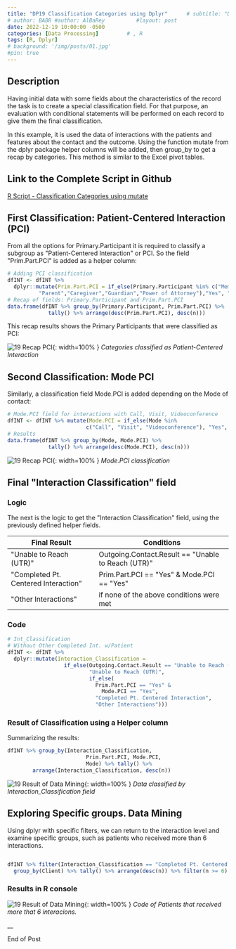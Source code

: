 ```yaml
---
title: "DP19 Classification Categories using Dplyr"      # subtitle: "Description of R Scripts for data processing."
# author: BABR #author: AlBaRey          #layout: post
date: 2022-12-19 10:00:00 -0500
categories: [Data Processing]         # , R
tags: [R, Dplyr]
# background: '/img/posts/01.jpg'
#pin: true
---
```


## Description

Having initial data with some fields about the characteristics of the record the task is to create a special classification field. For that purpose, an evaluation with conditional statements will be performed on each record to give them the final classification.

In this example, it is used the data of interactions with the patients and features about the contact and the outcome. Using the function mutate from the dplyr package helper columns will be added, then group_by to get a recap by categories. This method is similar to the Excel pivot tables.

## Link to the Complete Script in Github
[R Script - Classification Categories using mutate](https://github.com/albarey33/Data_Analysis_R/blob/main/19%20Classification%20Categories%20using%20mutate.R)


## First Classification: Patient-Centered Interaction (PCI)

From all the options for Primary.Participant it is required to classify a subgroup as "Patient-Centered Interaction" or PCI. So the field "Prim.Part.PCI" is added as a helper column:

```R
# Adding PCI classification
dfINT <- dfINT %>% 
  dplyr::mutate(Prim.Part.PCI = if_else(Primary.Participant %in% c("Member",
          "Parent","Caregiver","Guardian","Power of Attorney"),"Yes", "")) # 
# Recap of fields: Primary.Participant and Prim.Part.PCI
data.frame(dfINT %>% group_by(Primary.Participant, Prim.Part.PCI) %>% 
             tally() %>% arrange(desc(Prim.Part.PCI), desc(n)))
```

This recap results shows the Primary Participants that were classified as PCI: 

![19 Recap PCI](/images/DataProcess/19_Primary_Participant_PCI_recap.PNG){: width=100% }
_Categories classified as Patient-Centered Interaction_


## Second Classification: Mode PCI

Similarly, a classification field Mode.PCI is added depending on the Mode of contact:

```R
# Mode.PCI field for interactions with Call, Visit, Videoconference
dfINT <- dfINT %>% mutate(Mode.PCI = if_else(Mode %in% 
                         c("Call", "Visit", "Videoconference"), "Yes", ""))
# Results
data.frame(dfINT %>% group_by(Mode, Mode.PCI) %>% 
             tally() %>% arrange(desc(Mode.PCI), desc(n)))
```

![19 Recap PCI](/images/DataProcess/19_Mode_PCI.PNG){: width=100% }
_Mode.PCI classification_


## Final "Interaction Classification" field

### Logic

The next is the logic to get the "Interaction Classification" field, using the previously defined helper fields.

| Final Result                         | Conditions                                                  |
|--------------------------------------|-------------------------------------------------------------|
| "Unable to Reach (UTR)"              | Outgoing.Contact.Result == "Unable to Reach (UTR)"          |
| "Completed Pt. Centered Interaction" | Prim.Part.PCI == "Yes" & Mode.PCI == "Yes"                  |
| "Other Interactions"                 | if none of the above conditions were met                    |


### Code

```R
# Int_Classification
# Without Other Completed Int. w/Patient
dfINT <- dfINT %>% 
  dplyr::mutate(Interaction_Classification = 
                  if_else(Outgoing.Contact.Result == "Unable to Reach (UTR)", 
                          "Unable to Reach (UTR)",
                          if_else(
                            Prim.Part.PCI == "Yes" &
                              Mode.PCI == "Yes",
                            "Completed Pt. Centered Interaction",  
                            "Other Interactions")))

```

### Result of Classification using a Helper column

Summarizing the results: 

```R
dfINT %>% group_by(Interaction_Classification, 
                         Prim.Part.PCI, Mode.PCI, 
                         Mode) %>% tally() %>% 
        arrange(Interaction_Classification, desc(n))
```


![19 Result of Data Mining](/images/DataProcess/19_Summarizing_Results.PNG){: width=100% }
_Data classified by Interaction_Classification field_



## Exploring Specific groups. Data Mining

Using dplyr with specific filters, we can return to the interaction level and examine specific groups, such as patients who received more than 6 interactions.

```R

dfINT %>% filter(Interaction_Classification == "Completed Pt. Centered Interaction") %>% 
  group_by(Client) %>% tally() %>% arrange(desc(n)) %>% filter(n >= 6)

```

### Results in R console
![19 Result of Data Mining](/images/DataProcess/19_Data_Mining_Patients_who_Received_Most_Interactions.PNG){: width=100% }
_Code of Patients that received more that 6 interacions._




__

End of Post
